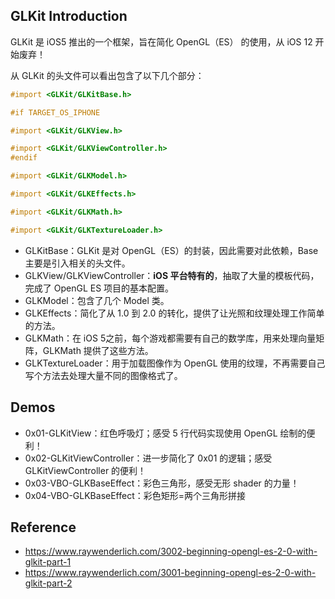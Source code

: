 ## GLKit Introduction

GLKit 是 iOS5 推出的一个框架，旨在简化 OpenGL（ES） 的使用，从 iOS 12 开始废弃！

从 GLKit 的头文件可以看出包含了以下几个部分：

```objective-c
#import <GLKit/GLKitBase.h>

#if TARGET_OS_IPHONE

#import <GLKit/GLKView.h>

#import <GLKit/GLKViewController.h>
#endif

#import <GLKit/GLKModel.h>

#import <GLKit/GLKEffects.h>

#import <GLKit/GLKMath.h>

#import <GLKit/GLKTextureLoader.h>
```



- GLKitBase：GLKit 是对 OpenGL（ES）的封装，因此需要对此依赖，Base 主要是引入相关的头文件。
- GLKView/GLKViewController：**iOS 平台特有的**，抽取了大量的模板代码，完成了 OpenGL ES 项目的基本配置。
- GLKModel：包含了几个 Model 类。
- GLKEffects：简化了从 1.0 到 2.0 的转化，提供了让光照和纹理处理工作简单的方法。
- GLKMath：在 iOS 5之前，每个游戏都需要有自己的数学库，用来处理向量矩阵，GLKMath 提供了这些方法。
- GLKTextureLoader：用于加载图像作为 OpenGL 使用的纹理，不再需要自己写个方法去处理大量不同的图像格式了。



## Demos

- 0x01-GLKitView：红色呼吸灯；感受 5 行代码实现使用 OpenGL 绘制的便利！
- 0x02-GLKitViewController：进一步简化了 0x01 的逻辑；感受 GLKitViewController 的便利！
- 0x03-VBO-GLKBaseEffect：彩色三角形，感受无形 shader 的力量！
- 0x04-VBO-GLKBaseEffect：彩色矩形=两个三角形拼接



## Reference

- https://www.raywenderlich.com/3002-beginning-opengl-es-2-0-with-glkit-part-1
- https://www.raywenderlich.com/3001-beginning-opengl-es-2-0-with-glkit-part-2

